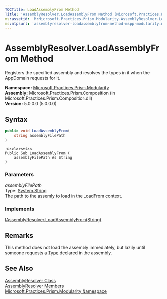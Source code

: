 ```yaml
---
TOCTitle: LoadAssemblyFrom Method
Title: 'AssemblyResolver.LoadAssemblyFrom Method (Microsoft.Practices.Prism.Modularity)'
ms:assetid: 'M:Microsoft.Practices.Prism.Modularity.AssemblyResolver.LoadAssemblyFrom(System.String)'
ms:mtpsurl: 'assemblyresolver-loadassemblyfrom-method-mspp-modularity.md'
---
```


# AssemblyResolver.LoadAssemblyFrom Method

Registers the specified assembly and resolves the types in it when the AppDomain requests for it.

**Namespace:** [Microsoft.Practices.Prism.Modularity](/patterns-practices/reference/mspp-modularity-namespace)  
**Assembly:** Microsoft.Practices.Prism.Composition (in Microsoft.Practices.Prism.Composition.dll)  
**Version:** 5.0.0.0 (5.0.0.0)

## Syntax

```C#
public void LoadAssemblyFrom(
	string assemblyFilePath
)
```
```VB
'Declaration
Public Sub LoadAssemblyFrom ( 
	assemblyFilePath As String
)
```

### Parameters

*assemblyFilePath*  
Type: [System.String](http://msdn.microsoft.com/en-us/library/s1wwdcbf)  
The path to the assemly to load in the LoadFrom context.

### Implements

[IAssemblyResolver.LoadAssemblyFrom(String)](/patterns-practices/reference/iassemblyresolver-loadassemblyfrom-method-mspp-modularity)

## Remarks

This method does not load the assembly immediately, but lazily until someone requests a [Type](http://msdn.microsoft.com/en-us/library/42892f65) declared in the assembly.

## See Also

[AssemblyResolver Class](/patterns-practices/reference/assemblyresolver-class-mspp-modularity)  
[AssemblyResolver Members](/patterns-practices/reference/assemblyresolver-members-mspp-modularity)  
[Microsoft.Practices.Prism.Modularity Namespace](/patterns-practices/reference/mspp-modularity-namespace)  